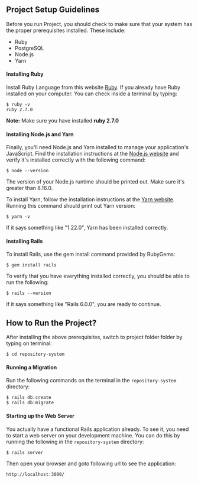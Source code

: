 ## Project Setup Guidelines

Before you run Project, you should check to make sure that your system has the proper prerequisites installed. These include:

* Ruby
* PostgreSQL
* Node.js
* Yarn

#### Installing Ruby
Install Ruby Language from this website [Ruby](https://www.ruby-lang.org/en/documentation/installation/).
If you already have Ruby installed on your computer. You can check inside a terminal by typing:

```
$ ruby -v
ruby 2.7.0
```

**Note:** Make sure you have installed **ruby 2.7.0**

#### Installing Node.js and Yarn

Finally, you'll need Node.js and Yarn installed to manage your application's JavaScript. Find the installation instructions at the [Node.js website](https://nodejs.org/en/download/) and verify it's installed correctly with the following command:

```
$ node --version
```

The version of your Node.js runtime should be printed out. Make sure it's greater than 8.16.0.

To install Yarn, follow the installation instructions at the [Yarn website](https://classic.yarnpkg.com/en/docs/install). Running this command should print out Yarn version:

```
$ yarn -v
```
If it says something like "1.22.0", Yarn has been installed correctly.

#### Installing Rails
To install Rails, use the gem install command provided by RubyGems:

```
$ gem install rails
```
To verify that you have everything installed correctly, you should be able to run the following:

```
$ rails --version
```
If it says something like "Rails 6.0.0", you are ready to continue.


## How to Run the Project?

After installing the above prerequisites, switch to project folder folder by typing on terminal:

```
$ cd repository-system
```

#### Running a Migration
Run the following commands on the terminal in the `repository-system` directory:

```
$ rails db:create
$ rails db:migrate
```



#### Starting up the Web Server
You actually have a functional Rails application already. To see it, you need to start a web server on your development machine. You can do this by running the following in the `repository-system` directory:

```
$ rails server
```

Then open your browser and goto following url to see the application:

```
http://localhost:3000/
```
